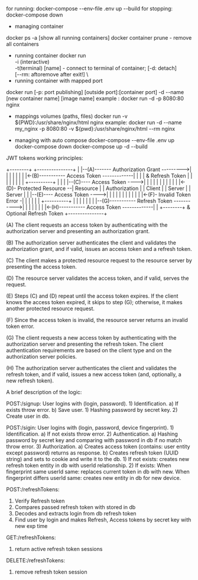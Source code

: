 for running: docker-compose --env-file .env up --build
for stopping: docker-compose down

* managing container

docker ps -a [show all running containers]
docker container prune - remove all containers


* running container
docker run \
        -i (interactive) \
        -t(terminal) [name]  - connect to terminal of container;
        [-d: detach] \
        [--rm: aftoremove after exit!] \
* running container with mapped port

docker run [-p: port publishing] [outside port]:[container port] -d --name [new container name] [image name]
example : docker run -d -p 8080:80 nginx


* mappings volumes (paths, files)
docker run -v ${PWD}:/usr/share/nginx/html nginx
example: docker run -d --name my_nginx -p 8080:80 -v ${pwd}:/usr/share/nginx/html --rm nginx


* managing with auto compose
        docker-compose --env-file .env up 
        docker-compose down
        docker-compose up -d --build


JWT tokens working principles:

  +--------+                                           +---------------+
  |        |--(A)------- Authorization Grant --------->|               |
  |        |                                           |               |
  |        |<-(B)----------- Access Token -------------|               |
  |        |               & Refresh Token             |               |
  |        |                                           |               |
  |        |                            +----------+   |               |
  |        |--(C)---- Access Token ---->|          |   |               |
  |        |                            |          |   |               |
  |        |<-(D)- Protected Resource --| Resource |   | Authorization |
  | Client |                            |  Server  |   |     Server    |
  |        |--(E)---- Access Token ---->|          |   |               |
  |        |                            |          |   |               |
  |        |<-(F)- Invalid Token Error -|          |   |               |
  |        |                            +----------+   |               |
  |        |                                           |               |
  |        |--(G)----------- Refresh Token ----------->|               |
  |        |                                           |               |
  |        |<-(H)----------- Access Token -------------|               |
  +--------+           & Optional Refresh Token        +---------------+


(A) The client requests an access token by authenticating with the authorization server and presenting an authorization grant.

(B) The authorization server authenticates the client and validates the authorization grant, and if valid, issues an access token and a refresh token.

(C) The client makes a protected resource request to the resource server by presenting the access token.

(D) The resource server validates the access token, and if valid, serves the request.

(E) Steps (C) and (D) repeat until the access token expires. If the client knows the access token expired, it skips to step (G); otherwise, it makes another protected resource request.

(F) Since the access token is invalid, the resource server returns an invalid token error.

(G) The client requests a new access token by authenticating with the authorization server and presenting the refresh token. The client authentication requirements are based on the client type and on the authorization server policies.

(H) The authorization server authenticates the client and validates the refresh token, and if valid, issues a new access token (and, optionally, a new refresh token).

A brief description of the logic:

POST:/signup: 
  User logins with (login, password).
    1) Identification.
        a) If exists throw error.
        b) Save user.
            1) Hashing password by secret key.
            2) Create user in db.

POST:/sigin:
  User logins with (login, password, device fingerprint).
    1) Identification.
        a) If not exists throw error.
    2) Authentication.
        a) Hashing password by secret key and comparing with password in db if no match throw error.
    3) Authorization.
        a) Creates access token (contains: user entity except password) returns as response.
        b) Creates refresh token (UUID string) and sets to cookie and write it to the db.
            1) If not exists: creates new refresh token entity in db with userId relationship.
            2) If exists:
              When fingerprint same userId same: replaces current token in db with new.
              When fingerprint differs userId same: creates new entity in db for new device.

POST:/refreshTokens:
  1) Verify Refresh token
  2) Compares passed refresh token with stored in db
  3) Decodes and extracts login from db refresh token
  4) Find user by login and makes Refresh, Access tokens by secret key with new exp time

GET:/refreshTokens:
  1) return active refresh token sessions


DELETE:/refreshTokens:
  1) remove refresh token session
